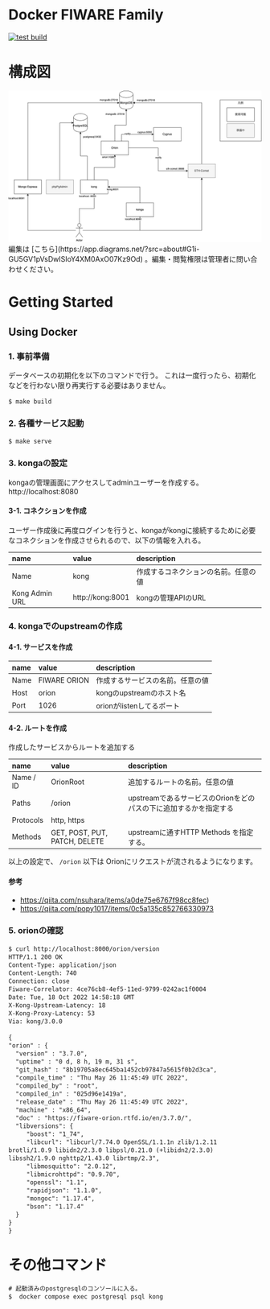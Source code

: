 # Docker FIWARE Family

[![test build](https://github.com/ushios/docker-fiware-family/actions/workflows/test_build.yml/badge.svg)](https://github.com/ushios/docker-fiware-family/actions/workflows/test_build.yml)

# 構成図

<img src="docs/images/MoC_docker_fiware_family.drawio.png" width="700">
編集は [こちら](https://app.diagrams.net/?src=about#G1i-GU5GV1pVsDwISIoY4XM0AxO07Kz9Od) 。編集・閲覧権限は管理者に問い合わせください。

# Getting Started

## Using Docker

### 1. 事前準備

データベースの初期化を以下のコマンドで行う。
これは一度行ったら、初期化などを行わない限り再実行する必要はありません。

```console
$ make build
```

### 2. 各種サービス起動

```console
$ make serve
```

### 3. kongaの設定

kongaの管理画面にアクセスしてadminユーザーを作成する。
http://localhost:8080

#### 3-1. コネクションを作成

ユーザー作成後に再度ログインを行うと、kongaがkongに接続するために必要なコネクションを作成させられるので、以下の情報を入れる。

| name           | value            | description                          |
| :------------- | :--------------- | :----------------------------------- |
| Name           | kong             | 作成するコネクションの名前。任意の値 |
| Kong Admin URL | http://kong:8001 | kongの管理APIのURL                   |

### 4. kongaでのupstreamの作成

#### 4-1. サービスを作成

| name | value        | description                      |
| :--- | :----------- | :------------------------------- |
| Name | FIWARE ORION | 作成するサービスの名前。任意の値 |
| Host | orion        | kongのupstreamのホスト名         |
| Port | 1026         | orionがlistenしてるポート        |

#### 4-2. ルートを作成

作成したサービスからルートを追加する

| name      | value                         | description                                                       |
| :-------- | :---------------------------- | :---------------------------------------------------------------- |
| Name / ID | OrionRoot                     | 追加するルートの名前。任意の値                                    |
| Paths     | /orion                        | upstreamであるサービスのOrionをどのパスの下に追加するかを指定する |
| Protocols | http, https                   |                                                                   |
| Methods   | GET, POST, PUT, PATCH, DELETE | upstreamに通すHTTP Methods を指定する。                           |

以上の設定で、 `/orion` 以下は Orionにリクエストが流されるようになります。

#### 参考
- https://qiita.com/nsuhara/items/a0de75e6767f98cc8fec)
- https://qiita.com/popy1017/items/0c5a135c852766330973

### 5. orionの確認

```console
$ curl http://localhost:8000/orion/version
HTTP/1.1 200 OK
Content-Type: application/json
Content-Length: 740
Connection: close
Fiware-Correlator: 4ce76cb8-4ef5-11ed-9799-0242ac1f0004
Date: Tue, 18 Oct 2022 14:58:18 GMT
X-Kong-Upstream-Latency: 18
X-Kong-Proxy-Latency: 53
Via: kong/3.0.0

{
"orion" : {
  "version" : "3.7.0",
  "uptime" : "0 d, 8 h, 19 m, 31 s",
  "git_hash" : "8b19705a8ec645ba1452cb97847a5615f0b2d3ca",
  "compile_time" : "Thu May 26 11:45:49 UTC 2022",
  "compiled_by" : "root",
  "compiled_in" : "025d96e1419a",
  "release_date" : "Thu May 26 11:45:49 UTC 2022",
  "machine" : "x86_64",
  "doc" : "https://fiware-orion.rtfd.io/en/3.7.0/",
  "libversions": {
     "boost": "1_74",
     "libcurl": "libcurl/7.74.0 OpenSSL/1.1.1n zlib/1.2.11 brotli/1.0.9 libidn2/2.3.0 libpsl/0.21.0 (+libidn2/2.3.0) libssh2/1.9.0 nghttp2/1.43.0 librtmp/2.3",
     "libmosquitto": "2.0.12",
     "libmicrohttpd": "0.9.70",
     "openssl": "1.1",
     "rapidjson": "1.1.0",
     "mongoc": "1.17.4",
     "bson": "1.17.4"
  }
}
}
```
# その他コマンド

```console
# 起動済みのpostgresqlのコンソールに入る。
$  docker compose exec postgresql psql kong 
```
